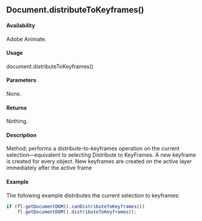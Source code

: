 ## Document.distributeToKeyframes()

#### Availability

Adobe Animate.

#### Usage

document.distributeToKeyframes()

#### Parameters

None.

#### Returns

Nothing.

#### Description

Method; performs a distribute-to-keyframes operation on the current selection—equivalent to selecting Distribute to KeyFrames. A new keyframe is created for every object. New keyframes are created on the active layer immediately after the active frame

#### Example

The following example distributes the current selection to keyframes:

```javascript
if (fl.getDocumentDOM().canDistributeToKeyframes())
    fl.getDocumentDOM().distributeToKeyframes();
```
